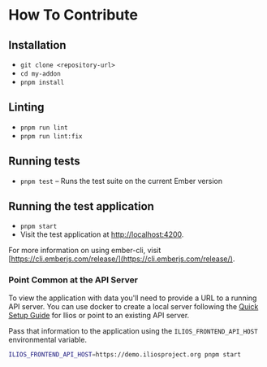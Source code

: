 # How To Contribute

## Installation

* `git clone <repository-url>`
* `cd my-addon`
* `pnpm install`

## Linting

* `pnpm run lint`
* `pnpm run lint:fix`

## Running tests

* `pnpm test` – Runs the test suite on the current Ember version

## Running the test application

* `pnpm start`
* Visit the test application at [http://localhost:4200](http://localhost:4200).

For more information on using ember-cli, visit [https://cli.emberjs.com/release/](https://cli.emberjs.com/release/).

### Point Common at the API Server

To view the application with data you'll need to provide a URL to a running API server. You can use docker to create a local server following the [Quick Setup Guide](https://github.com/ilios/ilios/blob/master/docs/ilios_quick_setup_for_admins.md) for Ilios or point to an existing API server.

Pass that information to the application using the `ILIOS_FRONTEND_API_HOST` environmental variable.

```bash
ILIOS_FRONTEND_API_HOST=https://demo.iliosproject.org pnpm start
```
